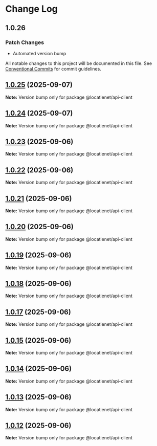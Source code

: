 # Change Log

## 1.0.26

### Patch Changes

- Automated version bump

All notable changes to this project will be documented in this file.
See [Conventional Commits](https://conventionalcommits.org) for commit guidelines.

## [1.0.25](https://github.com/locatienetbv/Locatienet-js/compare/v1.0.24...v1.0.25) (2025-09-07)

**Note:** Version bump only for package @locatienet/api-client

## [1.0.24](https://github.com/locatienetbv/Locatienet-js/compare/v1.0.23...v1.0.24) (2025-09-07)

**Note:** Version bump only for package @locatienet/api-client

## [1.0.23](https://github.com/locatienetbv/Locatienet-js/compare/v1.0.22...v1.0.23) (2025-09-06)

**Note:** Version bump only for package @locatienet/api-client

## [1.0.22](https://github.com/locatienetbv/Locatienet-js/compare/v1.0.21...v1.0.22) (2025-09-06)

**Note:** Version bump only for package @locatienet/api-client

## [1.0.21](https://github.com/locatienetbv/Locatienet-js/compare/v1.0.20...v1.0.21) (2025-09-06)

**Note:** Version bump only for package @locatienet/api-client

## [1.0.20](https://github.com/locatienetbv/Locatienet-js/compare/v1.0.19...v1.0.20) (2025-09-06)

**Note:** Version bump only for package @locatienet/api-client

## [1.0.19](https://github.com/locatienetbv/Locatienet-js/compare/v1.0.18...v1.0.19) (2025-09-06)

**Note:** Version bump only for package @locatienet/api-client

## [1.0.18](https://github.com/locatienetbv/Locatienet-js/compare/v1.0.17...v1.0.18) (2025-09-06)

**Note:** Version bump only for package @locatienet/api-client

## [1.0.17](https://github.com/locatienetbv/Locatienet-js/compare/v1.0.16...v1.0.17) (2025-09-06)

**Note:** Version bump only for package @locatienet/api-client

## [1.0.15](https://github.com/locatienetbv/Locatienet-js/compare/v1.0.14...v1.0.15) (2025-09-06)

**Note:** Version bump only for package @locatienet/api-client

## [1.0.14](https://github.com/locatienetbv/Locatienet-js/compare/v1.0.13...v1.0.14) (2025-09-06)

**Note:** Version bump only for package @locatienet/api-client

## [1.0.13](https://github.com/locatienetbv/Locatienet-js/compare/v1.0.12...v1.0.13) (2025-09-06)

**Note:** Version bump only for package @locatienet/api-client

## [1.0.12](https://github.com/locatienetbv/Locatienet-js/compare/v1.0.11...v1.0.12) (2025-09-06)

**Note:** Version bump only for package @locatienet/api-client
